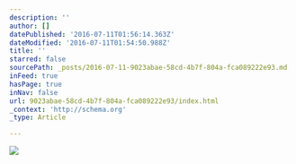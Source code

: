 ```yaml
---
description: ''
author: []
datePublished: '2016-07-11T01:56:14.363Z'
dateModified: '2016-07-11T01:54:50.988Z'
title: ''
starred: false
sourcePath: _posts/2016-07-11-9023abae-58cd-4b7f-804a-fca089222e93.md
inFeed: true
hasPage: true
inNav: false
url: 9023abae-58cd-4b7f-804a-fca089222e93/index.html
_context: 'http://schema.org'
_type: Article

---
```

![](https://the-grid-user-content.s3-us-west-2.amazonaws.com/08088b48-ea76-4ed0-8b4f-e618e95d8095.jpg)
